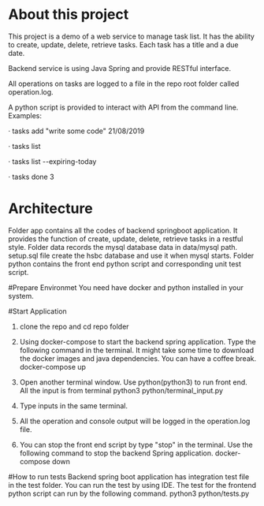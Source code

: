 # About this project
This project is a demo of a web service to manage task list.
It has the ability to create, update, delete, retrieve tasks. Each task has a title and a due date.

Backend service is using Java Spring and provide RESTful interface.

All operations on tasks are logged to a file in the repo root folder called operation.log.

A python script is provided to interact with API from the command line.
Examples:

·         tasks add "write some code" 21/08/2019

·         tasks list

·         tasks list --expiring-today

·         tasks done 3

# Architecture
Folder app contains all the codes of backend springboot application. It provides the function
of create, update, delete, retrieve tasks in a restful style.
Folder data records the mysql database data in data/mysql path. setup.sql file create the hsbc 
database and use it when mysql starts.
Folder python contains the front end python script and corresponding unit test script.


#Prepare Environmet
You need have docker and python installed in your system.

#Start Application
1. clone the repo and cd repo folder

2. Using docker-compose to start the backend spring application. Type the following command in the terminal. It might take some time to download the docker images and java dependencies. You can have a coffee break.
docker-compose up

3. Open another terminal window. Use python(python3) to run front end. All the input is from terminal
python3 python/terminal_input.py

4. Type inputs in the same terminal. 

5. All the operation and console output will be logged in the operation.log file.

6. You can stop the front end script by type "stop" in the terminal. Use the following command to stop the backend Spring application.
docker-compose down

#How to run tests
Backend spring boot application has integration test file in the test folder. You can run the test
by using IDE.
The test for the frontend python script can run by the following command.
python3 python/tests.py